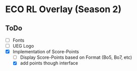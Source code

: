 # ECO RL Overlay (Season 2)

## ToDo

- [ ] Fonts
- [ ] UEG Logo
- [x] Implementation of Score-Points
    - [ ] Display Score-Points based on Format (Bo5, Bo7, etc)
    - [x] add points though interface
